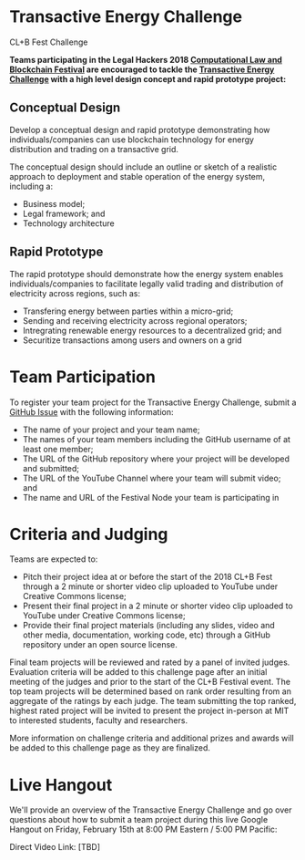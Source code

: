 # Transactive Energy Challenge
CL+B Fest Challenge

**Teams participating in the Legal Hackers 2018 [Computational Law and Blockchain Festival](https://legalhackers.org/clbfest2018) are encouraged to tackle the [Transactive Energy Challenge](https://sanctityenergy.github.io/TransactiveEnergyChallenge/) with a high level design concept and rapid prototype project:**

## Conceptual Design

Develop a conceptual design and rapid prototype demonstrating how individuals/companies can use blockchain technology for energy distribution and trading on a transactive grid.  

The conceptual design should include an outline or sketch of a realistic approach to deployment and stable operation of the energy system, including a:
* Business model;
* Legal framework; and
* Technology architecture

## Rapid Prototype 

The rapid prototype should demonstrate how the energy system enables individuals/companies to facilitate legally valid trading and distribution of electricity across regions, such as: 

* Transfering energy between parties within a micro-grid;
* Sending and receiving electricity across regional operators;
* Intregrating renewable energy resources to a decentralized grid; and
* Securitize transactions among users and owners on a grid

# Team Participation

To register your team project for the Transactive Energy Challenge, submit a [GitHub Issue](https://github.com/SanctityEnergy/TransactiveEnergyChallenge/issues/new) with the following information: 
* The name of your project and your team name;
* The names of your team members including the GitHub username of at least one member;
* The URL of the GitHub repository where your project will be developed and submitted;
* The URL of the YouTube Channel where your team will submit video; and
* The name and URL of the Festival Node your team is participating in

# Criteria and Judging

Teams are expected to:

* Pitch their project idea at or before the start of the 2018 CL+B Fest through a 2 minute or shorter video clip uploaded to YouTube under Creative Commons license;
* Present their final project in a 2 minute or shorter video clip uploaded to YouTube under Creative Commons license;
* Provide their final project materials (including any slides, video and other media, documentation, working code, etc) through a GitHub repository under an open source license.

Final team projects will be reviewed and rated by a panel of invited judges.  Evaluation criteria will be added to this challenge page after an initial meeting of the judges and prior to the start of the CL+B Festival event.  The top team projects will be determined based on rank order resulting from an aggregate of the ratings by each judge.  The team submitting the top ranked, highest rated project will be invited to present the project in-person at MIT to interested students, faculty and researchers.  

More information on challenge criteria and additional prizes and awards will be added to this challenge page as they are finalized.

# Live Hangout

We'll provide an overview of the Transactive Energy Challenge and go over questions about how to submit a team project during this live Google Hangout on Friday, February 15th at 8:00 PM Eastern / 5:00 PM Pacific: 

Direct Video Link: [TBD]
